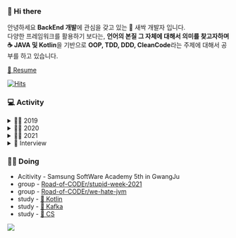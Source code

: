 
### 👋 Hi there    


안녕하세요 **BackEnd 개발**에 관심을 갖고 있는 🌱 새싹 개발자 입니다.                                  
다양한 프레임워크를 활용하기 보다는, **언어의 본질 그 자체에 대해서 의미를 찾고자하며**                    
**☕ JAVA 및 Kotlin**을 기반으로 **OOP, TDD, DDD, CleanCode**라는 주제에 대해서 공부를 하고 있습니다.              
 
[📝 Resume](https://kwj1270.oopy.io/cec19eb3-e339-4e81-8256-0f43a061df67)   

[![Hits](https://hits.seeyoufarm.com/api/count/incr/badge.svg?url=https%3A%2F%2Fgithub.com%2Fgjbae1212%2Fhit-counter&count_bg=%233D89C8&title_bg=%23D5D0D0&icon=java.svg&icon_color=%2338469C&title=hits&edge_flat=false)](https://hits.seeyoufarm.com) 


### 💻 Activity 
<details>
<summary>👨‍💻 2019</summary>
<div markdown="1"> 
            <ul>
                <li><a href="http://www.yes24.com/Product/Goods/4333686">열혈 C 프로그래밍</a></li>
                <li><a href="http://www.yes24.com/Product/Goods/43755519">열혈 JAVA 프로그래밍</a></li>
                <li><a href="http://www.yes24.com/Product/Goods/24259565">JAVA의 정석 3판</a></li>
                <li><a href="http://www.yes24.com/Product/Goods/6214396">열혈 자료구조</a></li>
                <li><a href="http://www.yes24.com/Product/Goods/96674934">Do it! HTML+CSS+자바스크립트 웹 표준의 정석</a></li>
                <li><a href="http://www.yes24.com/Product/Goods/42806896?OzSrank=11">Learning JavaScript</a></li>
                <li><a href="https://github.com/kwj1270/TIL-2019_SummerVacation/tree/master/DataBase/SQL%20%EC%B2%AB%EA%B1%B8%EC%9D%8C">SQL 첫걸음</a></li>
                <li><a href="https://github.com/kwj1270/TIL-2019_SummerVacation/tree/master/DataBase/%EC%9D%B4%EA%B2%83%EC%9D%B4MySQL%EC%9D%B4%EB%8B%A4">이것이 MySQL이다.</a></li>
                <li><a href="https://github.com/kwj1270/TIL-JSP">JSP 2.3 웹 프로그래밍</a></li>
                <li><a href="https://github.com/kwj1270/TIL-dongbin.na-JSP">나동빈님의 JSP 게시판 만들기</a></li>
            </ul>
</div>
</details>

<details>
<summary>👨‍💻 2020</summary>
<div markdown="1">
            <ul>
                        <li><a href="https://github.com/kwj1270/TIL_C_plusepluse">알고리즘 테스트를 위한, 열혈 C++</a></li>
                        <li><a href="https://github.com/kwj1270/TIL_SPRING_QUICK_START">스프링 퀵 스타트</a></li>
                        <li><a href="https://github.com/kwj1270/TIL_FIRST_SPRINGBOOT2">처음 배우는 스프링 부트2</a></li>
                        <li><a href="https://github.com/kwj1270/TIL_SPRINGBOOT_WITH_AWS">스프링 부트와 AWS로 혼자 구현하는 웹 서비스</a></li>
                        <li><a href="https://github.com/kwj1270/Special_Lecture">전주대 스마트미디어학과 스프링 특별 강의(강의자)</a></li>
            </ul>
</div>
</details>

<details>
<summary>👨‍💻 2021</summary>
<div markdown="1">
            <ul>
                        <li><a href="https://github.com/kwj1270/TIL_CleanCode">Clean Code</a></li>      
                        <li><a href="https://github.com/kwj1270/TIL_JAVA">백기선, 스터디 할래(자바 심화)</a></li>  
                        <li><a href="https://github.com/springframework-sprout/THE_JAVA_TEST">백기선, 더 자바 - 애플리케이션을 테스트하는 다양한 방법</a></li>  
                        <li><a href="https://github.com/springframework-sprout/SPRING_INTRODUCTION">백기선 및 김영한, 스프링 입문 강의 3개</a></li>  
                        <li><a href="https://github.com/springframework-sprout/spring-core-technology">백기선, 스프링 핵심 원리</a></li> 
                        <li><a href="https://www.inflearn.com/certificate/161066-325969-2073109">김영한, 스프링 핵심 원리 - 기본편</a></li>  
                        <li><a href="https://github.com/springframework-sprout/JPA-Programming">김영한, 자바 ORM 표준 JPA 프로그래밍 - 기본편</a></li>  
                        <li><a href="https://github.com/springframework-sprout/spring-mvc-1">김영한, 스프링 MVC 1편</a></li>  
                        <li><a href="https://www.inflearn.com/course/Querydsl-%EC%8B%A4%EC%A0%84/dashboard">QueryDSL</a></li>  
                        <li><a href="https://github.com/next-step/java-bowling/pulls?q=is%3Apr+author%3Akwj1270+is%3Aclosed">Next Step - TDD, Clean Code with Java 11기</a></li> 
                        <li><a href="https://edu.nextstep.camp/s/OlNAJpr3">Next Step - 인프라 공방 2기</a></li>
                        <li><a href="https://github.com/next-step/git-recipe">Next Step - 블랙커피 Level ZERO git 사용법 배우기</a></li>             
                        <li><a href="https://github.com/SSAFY5thGwangJu4C/CS_IS_ESC">SSAFY CS 스터디</a></li>     
                        <li><a href="https://github.com/ssafy-5th-gwangju/tdd-racingcar-java">SSAFY TDD 스터디</a></li>
                        <li><a href="https://github.com/springframework-sprout/ddd-start">DDD-Start</a></li>
            </ul>            
</div>
</details>

<details>
<summary>🎤 Interview</summary>
<div markdown="1"> 
            <ul>
                <li><a href="http://www.ksport.co.kr/news/view.asp?idx=1100&msection=3&ssection=12&page=6">군포중 김우재, 공부도 축구도 잘할거에요!</a></li>
                <li><a href="https://blog.naver.com/discoveryj/221653909348">엘리트 축구 선수의 길을 걷던 중 부상을 만나 다른 길을 택하기까지! 수퍼스타 김우재를 만나다</a></li>
            </ul>
</div>
</details>

### 🏃‍♂️ Doing 
* Acitivity - Samsung SoftWare Academy 5th in GwangJu   
* group - [Road-of-CODEr/stupid-week-2021](https://github.com/Road-of-CODEr/stupid-week-2021)     
* group - [Road-of-CODEr/we-hate-jvm](https://github.com/Road-of-CODEr/we-hate-jvm)     
* study - [📝 Kotlin](https://github.com/springframework-sprout/kotlin-in-action)     
* study - [📝 Kafka](https://github.com/springframework-sprout/kafka)     
* study - [📝 CS](https://github.com/Ung-ae-Baby-Developers/BabyCS)     

![](https://github-profile-trophy.vercel.app/?username=kwj1270&theme=flat&no-frame=true&margin-w=30)
